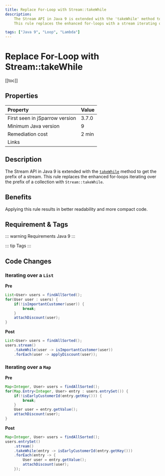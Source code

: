 ```yaml
---
title: Replace For-Loop with Stream::takeWhile
description:
    The Stream API in Java 9 is extended with the 'takeWhile' method to get the prefix of a stream. 
    This rule replaces the enhanced for-loops with a stream iterating over the prefix of a collection with 'Stream::takeWhile'. 

tags: ["Java 9", "Loop", "Lambda"]
---
```


# Replace For-Loop with Stream::takeWhile

[[toc]]

## Properties

| Property                        | Value |
|:------------------------------- |:----- |
| First seen in jSparrow version  | 3.7.0 |
| Minimum Java version            | 9     |
| Remediation cost                | 2 min |
| Links                           |       |

## Description

The Stream API in Java 9 is extended with the [`takeWhile`](https://docs.oracle.com/javase/9/docs/api/java/util/stream/Stream.html#takeWhile-java.util.function.Predicate-) method to get the prefix of a stream. 
This rule replaces the enhanced for-loops iterating over the prefix of a collection with `Stream::takeWhile`. 


## Benefits
Applying this rule results in better readability and more compact code. 

## Requirement & Tags

::: warning Requirements
Java 9
:::

::: tip Tags
<TagLinks />
:::

## Code Changes

### Iterating over a `List`
__Pre__
```java
List<User> users = findAllSorted();
for(User user : users) {
    if(!isImportantCustomer(user)) {
        break;
    }
    attachDiscount(user);
}
```

__Post__
```java
List<User> users = findAllSorted();
users.stream()
    .takeWhile(user -> isImportantCustomer(user))
    .forEach(user -> applyDiscount(user));
```

### Iterating over a `Map`
__Pre__
```java
Map<Integer, User> users = findAllSorted();
for(Map.Entry<Integer, User> entry : users.entrySet()) {
    if(!isEarlyCustomerId(entry.getKey())) {
        break;
    }
    User user = entry.getValue();
    attachDiscount(user);
}
```

__Post__
```java
Map<Integer, User> users = findAllSorted();
users.entrySet()
    .stream()
    .takeWhile(entry -> isEarlyCustomerId(entry.getKey()))
    .forEach(entry -> {
        User user = entry.getValue();
        attachDiscount(user);
    });
```
<VersionNotice />

